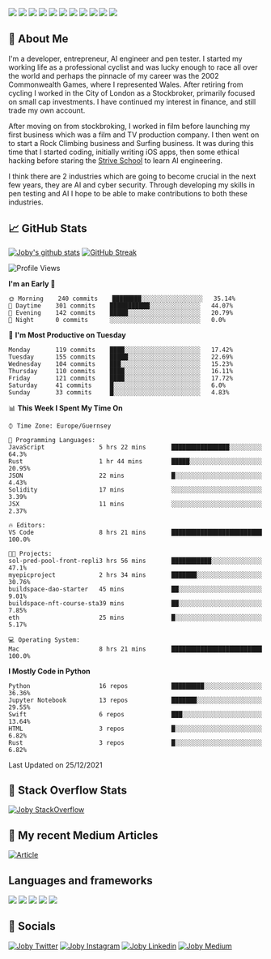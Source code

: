 ![](https://img.shields.io/badge/iOS-000000?style=for-the-badge&logo=ios&logoColor=white)
![](https://img.shields.io/badge/Python-3776AB?style=for-the-badge&logo=python&logoColor=white)
![](https://img.shields.io/badge/Swift-FA7343?style=for-the-badge&logo=swift&logoColor=white)
![](https://img.shields.io/badge/Bootstrap-563D7C?style=for-the-badge&logo=bootstrap&logoColor=white)
![](https://img.shields.io/badge/MongoDB-4EA94B?style=for-the-badge&logo=mongodb&logoColor=white)
![](https://img.shields.io/badge/Heroku-430098?style=for-the-badge&logo=heroku&logoColor=white)
[![](https://img.shields.io/badge/Stack_Overflow-FE7A16?style=for-the-badge&logo=stack-overflow&logoColor=white)](https://stackoverflow.com/users/7301801/joby)
[![](https://img.shields.io/badge/LinkedIn-0077B5?style=for-the-badge&logo=linkedin&logoColor=white)](https://www.linkedin.com/in/jobyi/)
[![](https://img.shields.io/badge/Twitter-1DA1F2?style=for-the-badge&logo=twitter&logoColor=white)](https://twitter.com/Jobyid)
[![](https://img.shields.io/badge/Instagram-E4405F?style=for-the-badge&logo=instagram&logoColor=white)](https://www.instagram.com/jobyid/)
[![](https://img.shields.io/badge/Medium-12100E?style=for-the-badge&logo=medium&logoColor=white)](https://jobyid.medium.com)

## &#x1f; About Me

I'm a developer, entrepreneur, AI engineer and pen tester.
I started my working life as a professional cyclist and was lucky enough to race all over the world and perhaps the pinnacle of my career was the 2002 Commonwealth Games, where I represented Wales.
After retiring from cycling I worked in the City of London as a Stockbroker, primarily focused on small cap investments. I have continued my interest in finance, and still trade my own account.

After moving on from stockbroking, I worked in film before launching my first business which was a film and TV production company. I then went on to start a Rock Climbing business and Surfing business. It was during this time that I started coding, initially writing iOS apps, then some ethical hacking before staring the [Strive School](https://strive.school) to learn AI engineering. 

I think there are 2 industries which are going to become crucial in the next few years, they are AI and cyber security. Through developing my skills in pen testing and AI I hope to be able to make contributions to both these industries. 

## &#x1f4c8; GitHub Stats

[![Joby's github stats](https://github-readme-stats.vercel.app/api?username=jobyid&count_private=true&show_icons=true&theme=radical)](https://github.com/anuraghazra/github-readme-stats) [![GitHub Streak](https://github-readme-streak-stats.herokuapp.com/?user=jobyid&theme=dark)](https://github.com/DenverCoder1/github-readme-streak-stats)

<!--START_SECTION:waka-->
![Profile Views](http://img.shields.io/badge/Profile%20Views-0-blue)

**I'm an Early 🐤** 

```text
🌞 Morning    240 commits    ████████░░░░░░░░░░░░░░░░░   35.14% 
🌆 Daytime    301 commits    ███████████░░░░░░░░░░░░░░   44.07% 
🌃 Evening    142 commits    █████░░░░░░░░░░░░░░░░░░░░   20.79% 
🌙 Night      0 commits      ░░░░░░░░░░░░░░░░░░░░░░░░░   0.0%

```
📅 **I'm Most Productive on Tuesday** 

```text
Monday       119 commits    ████░░░░░░░░░░░░░░░░░░░░░   17.42% 
Tuesday      155 commits    █████░░░░░░░░░░░░░░░░░░░░   22.69% 
Wednesday    104 commits    ███░░░░░░░░░░░░░░░░░░░░░░   15.23% 
Thursday     110 commits    ████░░░░░░░░░░░░░░░░░░░░░   16.11% 
Friday       121 commits    ████░░░░░░░░░░░░░░░░░░░░░   17.72% 
Saturday     41 commits     █░░░░░░░░░░░░░░░░░░░░░░░░   6.0% 
Sunday       33 commits     █░░░░░░░░░░░░░░░░░░░░░░░░   4.83%

```


📊 **This Week I Spent My Time On** 

```text
⌚︎ Time Zone: Europe/Guernsey

💬 Programming Languages: 
JavaScript               5 hrs 22 mins       ████████████████░░░░░░░░░   64.3% 
Rust                     1 hr 44 mins        █████░░░░░░░░░░░░░░░░░░░░   20.95% 
JSON                     22 mins             █░░░░░░░░░░░░░░░░░░░░░░░░   4.43% 
Solidity                 17 mins             ░░░░░░░░░░░░░░░░░░░░░░░░░   3.39% 
JSX                      11 mins             ░░░░░░░░░░░░░░░░░░░░░░░░░   2.37%

🔥 Editors: 
VS Code                  8 hrs 21 mins       █████████████████████████   100.0%

🐱‍💻 Projects: 
sol-pred-pool-front-repli3 hrs 56 mins       ███████████░░░░░░░░░░░░░░   47.1% 
myepicproject            2 hrs 34 mins       ███████░░░░░░░░░░░░░░░░░░   30.76% 
buildspace-dao-starter   45 mins             ██░░░░░░░░░░░░░░░░░░░░░░░   9.01% 
buildspace-nft-course-sta39 mins             ██░░░░░░░░░░░░░░░░░░░░░░░   7.85% 
eth                      25 mins             █░░░░░░░░░░░░░░░░░░░░░░░░   5.17%

💻 Operating System: 
Mac                      8 hrs 21 mins       █████████████████████████   100.0%

```

**I Mostly Code in Python** 

```text
Python                   16 repos            █████████░░░░░░░░░░░░░░░░   36.36% 
Jupyter Notebook         13 repos            ███████░░░░░░░░░░░░░░░░░░   29.55% 
Swift                    6 repos             ███░░░░░░░░░░░░░░░░░░░░░░   13.64% 
HTML                     3 repos             █░░░░░░░░░░░░░░░░░░░░░░░░   6.82% 
Rust                     3 repos             █░░░░░░░░░░░░░░░░░░░░░░░░   6.82%

```



 Last Updated on 25/12/2021
<!--END_SECTION:waka-->


## &#x1f; Stack Overflow Stats 

[![Joby StackOverflow](https://github-readme-stackoverflow.vercel.app/?userID=7301801&layout=compact)](https://stackoverflow.com/users/7301801/joby)


## &#x1f; My recent Medium Articles
[![Article](https://github-readme-medium-recent-article.vercel.app/medium/@jobyid/0)](https://jobyid.medium.com)
 

## Languages and frameworks
![](https://img.shields.io/badge/iOS-000000?style=for-the-badge&logo=ios&logoColor=white)
![](https://img.shields.io/badge/Python-3776AB?style=for-the-badge&logo=python&logoColor=white)
![](https://img.shields.io/badge/Swift-FA7343?style=for-the-badge&logo=swift&logoColor=white)
![](https://img.shields.io/badge/Bootstrap-563D7C?style=for-the-badge&logo=bootstrap&logoColor=white)
![](https://img.shields.io/badge/MongoDB-4EA94B?style=for-the-badge&logo=mongodb&logoColor=white)


## &#x1f; Socials 
[![Joby Twitter](https://img.shields.io/badge/Twitter-1DA1F2?style=for-the-badge&logo=twitter&logoColor=white)](https://twitter.com/jobyid)
[![Joby Instagram](https://img.shields.io/badge/Instagram-E4405F?style=for-the-badge&logo=instagram&logoColor=white)](https://instagram.com/jobyid)
[![Joby Linkedin](https://img.shields.io/badge/LinkedIn-0077B5?style=for-the-badge&logo=linkedin&logoColor=white)](https://www.linkedin.com/in/jobyi)
[![Joby Medium](https://img.shields.io/badge/Medium-12100E?style=for-the-badge&logo=medium&logoColor=white)](https://jobyid.medium.com)


